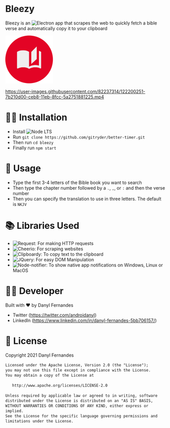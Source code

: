 # Bleezy

Bleezy is an ![Electron](https://www.electronjs.org/) app that scrapes the web to quickly fetch a bible verse and automatically copy it to your clipboard

<p>
  <img src="https://github.com/gitryder/bleezy/blob/master/icon.png" width="150"/>
</p>

https://user-images.githubusercontent.com/82237314/122200251-7b210d00-ceb8-11eb-8fcc-5a2751881225.mp4

 👨‍🔧 Installation
 ==================
- Install ![Node LTS](https://nodejs.org/en/download/)
- Run ```git clone https://github.com/gitryder/better-timer.git```
- Then run ```cd bleezy```
- Finally run ```npm start```

🚀 Usage
========
- Type the first 3-4 letters of the Bible book you want to search
- Then type the chapter number followed by a ```.```, ```,```, or ```:``` and then the verse number
- Then you can specify the translation to use in three letters. The default is ```NKJV```

📚 Libraries Used
===================
- ![Request:](https://www.npmjs.com/package/request) For making HTTP requests
- ![Cheerio:](https://www.npmjs.com/package/cheerio) For scraping websites
- ![Clipboardy:](https://www.npmjs.com/package/clipboardy) To copy text to the clipboard
- ![JQuery:](https://www.npmjs.com/package/jquery) For easy DOM Manipulation
- ![Node-notifier:](https://www.npmjs.com/package/node-notifier) To show native app notifications on Windows, Linux or MacOS

👨‍💻 Developer
===============
Built with ❤︎ by Danyl Fernandes
- Twitter (https://twitter.com/androidanyl)
- LinkedIn (https://www.linkedin.com/in/danyl-fernandes-5bb706157/)

📑 License
==========
Copyright 2021 Danyl Fernandes

    Licensed under the Apache License, Version 2.0 (the "License");
    you may not use this file except in compliance with the License.
    You may obtain a copy of the License at

       http://www.apache.org/licenses/LICENSE-2.0

    Unless required by applicable law or agreed to in writing, software
    distributed under the License is distributed on an "AS IS" BASIS,
    WITHOUT WARRANTIES OR CONDITIONS OF ANY KIND, either express or implied.
    See the License for the specific language governing permissions and
    limitations under the License.

